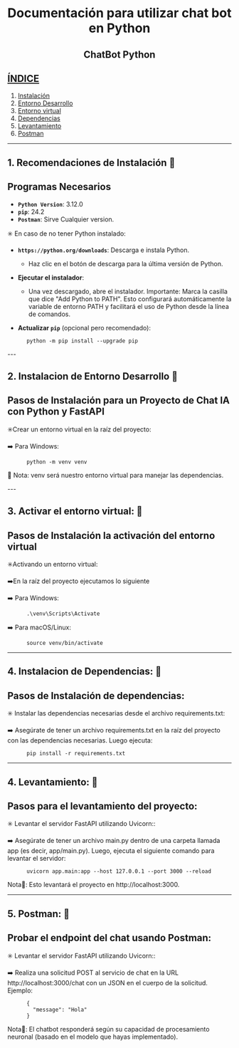 <div align='center'>
  <h1>Documentación para utilizar chat bot en Python</h1>
  <h2>ChatBot Python</h2>
</div>

## [ÍNDICE](#indice)
1. [Instalación](#id1)
2. [Entorno Desarrollo](#id2)
3. [Entorno virtual](#id3)
4. [Dependencias](#id4)
5. [Levantamiento](#id5)
6. [Postman](#id6)


<div id='id1' />

---
## 1. Recomendaciones de Instalación 📝

## Programas Necesarios

- **`Python Version`**: 3.12.0
- **`pip`**: 24.2
- **`Postman`**: Sirve Cualquier version.

✳️ En caso de no tener Python instalado:

  - **`https://python.org/downloads`**: Descarga e instala Python.
    - Haz clic en el botón de descarga para la última versión de Python. 

  - **Ejecutar el instalador**:
    - Una vez descargado, abre el instalador.
      Importante: Marca la casilla que dice "Add Python to PATH". Esto configurará automáticamente la variable de entorno PATH y facilitará el uso de Python desde la línea de comandos.

  - **Actualizar `pip`** (opcional pero recomendado):
  ```
        python -m pip install --upgrade pip
  ```

<div id='id2' />
---

## 2. Instalacion de Entorno Desarrollo 📝

## Pasos de Instalación para un Proyecto de Chat IA con Python y FastAPI

✳️Crear un entorno virtual en la raíz del proyecto:
  
  ➡️ Para Windows:

  ```
        python -m venv venv
  ```

  📝 Nota: venv será nuestro entorno virtual para manejar las dependencias.


<div id='id3' />
---

## 3. Activar el entorno virtual: 📝

## Pasos de Instalación la activación del entorno virtual

✳️Activando un entorno virtual:
  
➡️En la raíz del proyecto ejecutamos lo siguiente

➡️ Para Windows:

  ```
        .\venv\Scripts\Activate
  ```

➡️ Para macOS/Linux:

  ```
        source venv/bin/activate
  ```

<div id='id4' />

---

## 4. Instalacion de Dependencias: 📝

## Pasos de Instalación de dependencias:

✳️ Instalar las dependencias necesarias desde el archivo requirements.txt:

➡️ Asegúrate de tener un archivo requirements.txt en la raíz del proyecto con las dependencias necesarias. Luego ejecuta:


  ```
        pip install -r requirements.txt
  ```


<div id='id4' />

---

## 4. Levantamiento: 📝

## Pasos para el levantamiento del proyecto:

✳️ Levantar el servidor FastAPI utilizando Uvicorn::

➡️ Asegúrate de tener un archivo main.py dentro de una carpeta llamada app (es decir, app/main.py). Luego, ejecuta el siguiente comando para levantar el servidor:


  ```
        uvicorn app.main:app --host 127.0.0.1 --port 3000 --reload
  ```

Nota📝: Esto levantará el proyecto en http://localhost:3000.


<div id='id5' />

---

## 5. Postman: 📝

## Probar el endpoint del chat usando Postman:

✳️ Levantar el servidor FastAPI utilizando Uvicorn::

➡️ Realiza una solicitud POST al servicio de chat en la URL http://localhost:3000/chat con un JSON en el cuerpo de la solicitud. Ejemplo:

  ```
        {
          "message": "Hola"
        }
  ```

Nota📝: El chatbot responderá según su capacidad de procesamiento neuronal (basado en el modelo que hayas implementado).


